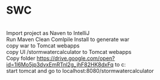 # SWC
<br>Import project as Naven to IntelliJ<br>
Run Maven Clean Comlpile Install to generate war<br>
copy war to Tomcat webapps<br>
copy UI /stormwatercalculator to Tomcat webapps<br>
Copy folder https://drive.google.com/open?id=1I6Mo5jp3dvxEmRTnl2g_jhF82HK8dxFq to c:\
start tomcat and go to localhost:8080/stormwatercalculator
